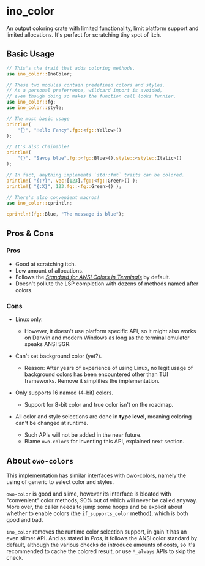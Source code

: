 # ino_color

An output coloring crate with limited functionality, limit platform support
and limited allocations. It's perfect for scratching tiny spot of itch.

## Basic Usage

```rust
// This's the trait that adds coloring methods.
use ino_color::InoColor;

// These two modules contain predefined colors and styles.
// As a personal preferrence, wildcard import is avoided,
// even though doing so makes the function call looks funnier.
use ino_color::fg;
use ino_color::style;

// The most basic usage
println!(
    "{}", "Hello Fancy".fg::<fg::Yellow>()
);

// It's also chainable!
println!(
    "{}", "Savoy blue".fg::<fg::Blue>().style::<style::Italic>()
);

// In fact, anything implements `std::fmt` traits can be colored.
println!( "{:?}", vec![123].fg::<fg::Green>() );
println!( "{:X}", 123.fg::<fg::Green>() );

// There's also convenient macros!
use ino_color::cprintln;

cprintln!(fg::Blue, "The message is blue");
```

## Pros & Cons

### Pros

- Good at scratching itch.
- Low amount of allocations.
- Follows the [_Standard for ANSI Colors in Terminals_](https://bixense.com/clicolors/) by default.
- Doesn't pollute the LSP completion with dozens of methods named after colors.

### Cons

- Linux only.
  - However, it doesn't use platform specific API, so it might also works on Darwin and modern Windows
    as long as the terminal emulator speaks ANSI SGR.

- Can't set background color (yet?).
  - Reason: After years of experience of using Linux, no legit usage of background colors has been encountered
    other than TUI frameworks. Remove it simplifies the implementation.

- Only supports 16 named (4-bit) colors.
  - Support for 8-bit color and true color isn't on the roadmap.

- All color and style selections are done in **type level**, meaning coloring can't be changed at runtime.
  - Such APIs will not be added in the near future.
  - Blame `owo-colors` for inventing this API, explained next section.

## About `owo-colors`

This implementation has similar interfaces with [owo-colors](https://github.com/jam1garner/owo-colors),
namely the using of generic to select color and styles.

`owo-color` is good and slime, however its interface is bloated with "convenient" color methods,
90% out of which will never be called anyway. More over, the caller needs to jump some hoops and be explicit
about whether to enable colors (the `if_supports_color` method), which is both good and bad.

`ino_color` removes the runtime color selection support, in gain it has an even slimer API. And as stated in *Pros*,
it follows the ANSI color standard by default, although the various checks do introduce amounts of costs, so it's
recommended to cache the colored result, or use `*_always` APIs to skip the check.
